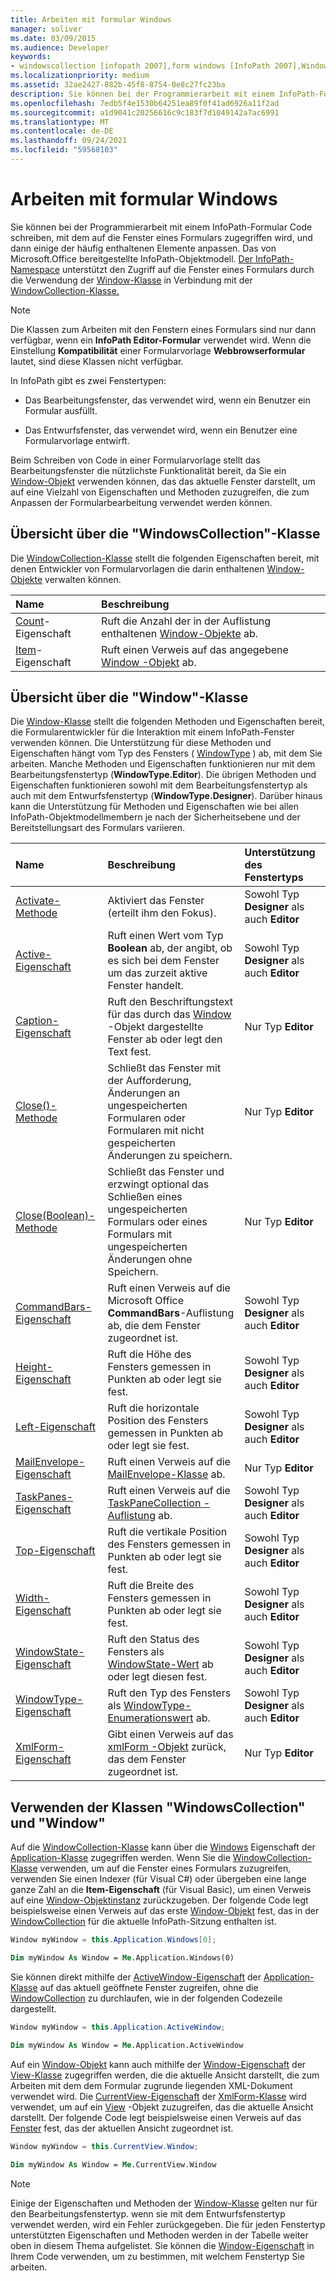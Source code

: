 ```yaml
---
title: Arbeiten mit formular Windows
manager: soliver
ms.date: 03/09/2015
ms.audience: Developer
keywords:
- windowscollection [infopath 2007],form windows [InfoPath 2007],Window class [InfoPath 2007]
ms.localizationpriority: medium
ms.assetid: 32ae2427-882b-45f8-8754-0e8c27fc23ba
description: Sie können bei der Programmierarbeit mit einem InfoPath-Formular Code schreiben, mit dem auf die Fenster eines Formulars zugegriffen wird, und dann einige der häufig enthaltenen Elemente anpassen. Das von Microsoft bereitgestellte InfoPath-Objektmodell. Office. Der InfoPath-Namespace unterstützt den Zugriff auf die Fenster eines Formulars durch die Verwendung der Window-Klasse in Verbindung mit der WindowCollection-Klasse.
ms.openlocfilehash: 7edb5f4e1530b64251ea89f0f41ad6926a11f2ad
ms.sourcegitcommit: a1d9041c20256616c9c183f7d1049142a7ac6991
ms.translationtype: MT
ms.contentlocale: de-DE
ms.lasthandoff: 09/24/2021
ms.locfileid: "59568103"
---
```

# <a name="work-with-form-windows"></a>Arbeiten mit formular Windows

Sie können bei der Programmierarbeit mit einem InfoPath-Formular Code schreiben, mit dem auf die Fenster eines Formulars zugegriffen wird, und dann einige der häufig enthaltenen Elemente anpassen. Das von Microsoft.Office bereitgestellte InfoPath-Objektmodell. [ Der InfoPath-Namespace](https://msdn.microsoft.com/library/Microsoft.Office.InfoPath.aspx) unterstützt den Zugriff auf die Fenster eines Formulars durch die Verwendung der [Window-Klasse](https://msdn.microsoft.com/library/Microsoft.Office.InfoPath.Window.aspx) in Verbindung mit der [WindowCollection-Klasse.](https://msdn.microsoft.com/library/Microsoft.Office.InfoPath.WindowCollection.aspx) 
  
> [!NOTE]
> Die Klassen zum Arbeiten mit den Fenstern eines Formulars sind nur dann verfügbar, wenn ein **InfoPath Editor-Formular** verwendet wird. Wenn die Einstellung **Kompatibilität** einer Formularvorlage **Webbrowserformular** lautet, sind diese Klassen nicht verfügbar. 
  
In InfoPath gibt es zwei Fenstertypen: 
  
- Das Bearbeitungsfenster, das verwendet wird, wenn ein Benutzer ein Formular ausfüllt.
    
- Das Entwurfsfenster, das verwendet wird, wenn ein Benutzer eine Formularvorlage entwirft.
    
Beim Schreiben von Code in einer Formularvorlage stellt das Bearbeitungsfenster die nützlichste Funktionalität bereit, da Sie ein [Window-Objekt](https://msdn.microsoft.com/library/Microsoft.Office.InfoPath.Window.aspx) verwenden können, das das aktuelle Fenster darstellt, um auf eine Vielzahl von Eigenschaften und Methoden zuzugreifen, die zum Anpassen der Formularbearbeitung verwendet werden können. 
  
## <a name="overview-of-the-windowscollection-class"></a>Übersicht über die "WindowsCollection"-Klasse

Die [WindowCollection-Klasse](https://msdn.microsoft.com/library/Microsoft.Office.InfoPath.WindowCollection.aspx) stellt die folgenden Eigenschaften bereit, mit denen Entwickler von Formularvorlagen die darin enthaltenen [Window-Objekte](https://msdn.microsoft.com/library/Microsoft.Office.InfoPath.Window.aspx) verwalten können. 
  
|**Name**|**Beschreibung**|
|:-----|:-----|
|[Count](https://msdn.microsoft.com/library/Microsoft.Office.InfoPath.WindowCollection.Count.aspx)-Eigenschaft  <br/> |Ruft die Anzahl der in der Auflistung enthaltenen [Window-Objekte](https://msdn.microsoft.com/library/Microsoft.Office.InfoPath.Window.aspx) ab.  <br/> |
|[Item](https://msdn.microsoft.com/library/Microsoft.Office.InfoPath.WindowCollection.Item.aspx)-Eigenschaft  <br/> |Ruft einen Verweis auf das angegebene [Window -Objekt](https://msdn.microsoft.com/library/Microsoft.Office.InfoPath.Window.aspx) ab.  <br/> |
   
## <a name="overview-of-the-window-class"></a>Übersicht über die "Window"-Klasse

Die [Window-Klasse](https://msdn.microsoft.com/library/Microsoft.Office.InfoPath.Window.aspx) stellt die folgenden Methoden und Eigenschaften bereit, die Formularentwickler für die Interaktion mit einem InfoPath-Fenster verwenden können. Die Unterstützung für diese Methoden und Eigenschaften hängt vom Typ des Fensters ( [WindowType](https://msdn.microsoft.com/library/Microsoft.Office.InfoPath.WindowType.aspx) ) ab, mit dem Sie arbeiten. Manche Methoden und Eigenschaften funktionieren nur mit dem Bearbeitungsfenstertyp (**WindowType.Editor**). Die übrigen Methoden und Eigenschaften funktionieren sowohl mit dem Bearbeitungsfenstertyp als auch mit dem Entwurfsfenstertyp (**WindowType.Designer**). Darüber hinaus kann die Unterstützung für Methoden und Eigenschaften wie bei allen InfoPath-Objektmodellmembern je nach der Sicherheitsebene und der Bereitstellungsart des Formulars variieren.
  
|**Name**|**Beschreibung**|**Unterstützung des Fenstertyps**|
|:-----|:-----|:-----|
|[Activate-Methode](https://msdn.microsoft.com/library/Microsoft.Office.InfoPath.Window.Activate.aspx)  <br/> |Aktiviert das Fenster (erteilt ihm den Fokus).  <br/> |Sowohl Typ **Designer** als auch **Editor**  <br/> |
|[Active-Eigenschaft](https://msdn.microsoft.com/library/Microsoft.Office.InfoPath.Window.Active.aspx)  <br/> |Ruft einen Wert vom Typ **Boolean** ab, der angibt, ob es sich bei dem Fenster um das zurzeit aktive Fenster handelt.  <br/> |Sowohl Typ **Designer** als auch **Editor**  <br/> |
|[Caption-Eigenschaft](https://msdn.microsoft.com/library/Microsoft.Office.InfoPath.Window.Caption.aspx)  <br/> |Ruft den Beschriftungstext für das durch das [Window](https://msdn.microsoft.com/library/Microsoft.Office.InfoPath.Window.aspx) -Objekt dargestellte Fenster ab oder legt den Text fest.  <br/> |Nur Typ **Editor**  <br/> |
|[Close()-Methode](https://msdn.microsoft.com/library/Microsoft.Office.InfoPath.Window.Close.aspx)  <br/> |Schließt das Fenster mit der Aufforderung, Änderungen an ungespeicherten Formularen oder Formularen mit nicht gespeicherten Änderungen zu speichern.  <br/> |Nur Typ **Editor**  <br/> |
|[Close(Boolean)-Methode](https://msdn.microsoft.com/library/Microsoft.Office.InfoPath.Window.Close.aspx)  <br/> |Schließt das Fenster und erzwingt optional das Schließen eines ungespeicherten Formulars oder eines Formulars mit ungespeicherten Änderungen ohne Speichern.  <br/> |Nur Typ **Editor**  <br/> |
|[CommandBars-Eigenschaft](https://msdn.microsoft.com/library/Microsoft.Office.InfoPath.Window.CommandBars.aspx)  <br/> |Ruft einen Verweis auf die Microsoft Office **CommandBars**-Auflistung ab, die dem Fenster zugeordnet ist.  <br/> |Sowohl Typ **Designer** als auch **Editor**  <br/> |
|[Height-Eigenschaft](https://msdn.microsoft.com/library/Microsoft.Office.InfoPath.Window.Height.aspx)  <br/> |Ruft die Höhe des Fensters gemessen in Punkten ab oder legt sie fest.  <br/> |Sowohl Typ **Designer** als auch **Editor**  <br/> |
|[Left-Eigenschaft](https://msdn.microsoft.com/library/Microsoft.Office.InfoPath.Window.Left.aspx)  <br/> |Ruft die horizontale Position des Fensters gemessen in Punkten ab oder legt sie fest.  <br/> |Sowohl Typ **Designer** als auch **Editor**  <br/> |
|[MailEnvelope-Eigenschaft](https://msdn.microsoft.com/library/Microsoft.Office.InfoPath.Window.MailEnvelope.aspx)  <br/> |Ruft einen Verweis auf die [MailEnvelope-Klasse](https://msdn.microsoft.com/library/Microsoft.Office.InfoPath.MailEnvelope.aspx) ab.  <br/> |Nur Typ **Editor**  <br/> |
|[TaskPanes-Eigenschaft](https://msdn.microsoft.com/library/Microsoft.Office.InfoPath.Window.TaskPanes.aspx)  <br/> |Ruft einen Verweis auf die [TaskPaneCollection -Auflistung](https://msdn.microsoft.com/library/Microsoft.Office.InfoPath.TaskPaneCollection.aspx) ab.  <br/> |Sowohl Typ **Designer** als auch **Editor**  <br/> |
|[Top-Eigenschaft](https://msdn.microsoft.com/library/Microsoft.Office.InfoPath.Window.Top.aspx)  <br/> |Ruft die vertikale Position des Fensters gemessen in Punkten ab oder legt sie fest.  <br/> |Sowohl Typ **Designer** als auch **Editor**  <br/> |
|[Width-Eigenschaft](https://msdn.microsoft.com/library/Microsoft.Office.InfoPath.Window.Width.aspx)  <br/> |Ruft die Breite des Fensters gemessen in Punkten ab oder legt sie fest.  <br/> |Sowohl Typ **Designer** als auch **Editor**  <br/> |
|[WindowState-Eigenschaft](https://msdn.microsoft.com/library/Microsoft.Office.InfoPath.Window.WindowState.aspx)  <br/> |Ruft den Status des Fensters als [WindowState-Wert](https://msdn.microsoft.com/library/Microsoft.Office.InfoPath.WindowState.aspx) ab oder legt diesen fest.  <br/> |Sowohl Typ **Designer** als auch **Editor**  <br/> |
|[WindowType-Eigenschaft](https://msdn.microsoft.com/library/Microsoft.Office.InfoPath.Window.WindowType.aspx)  <br/> |Ruft den Typ des Fensters als [WindowType-Enumerationswert](https://msdn.microsoft.com/library/Microsoft.Office.InfoPath.WindowType.aspx) ab.  <br/> |Sowohl Typ **Designer** als auch **Editor**  <br/> |
|[XmlForm-Eigenschaft](https://msdn.microsoft.com/library/Microsoft.Office.InfoPath.Window.XmlForm.aspx)  <br/> |Gibt einen Verweis auf das [xmlForm -Objekt](https://msdn.microsoft.com/library/Microsoft.Office.InfoPath.XmlForm.aspx) zurück, das dem Fenster zugeordnet ist.  <br/> |Nur Typ **Editor**  <br/> |
   
## <a name="using-the-windowscollection-and-window-classes"></a>Verwenden der Klassen "WindowsCollection" und "Window"

Auf die [WindowCollection-Klasse](https://msdn.microsoft.com/library/Microsoft.Office.InfoPath.WindowCollection.aspx) kann über die [Windows](https://msdn.microsoft.com/library/Microsoft.Office.InfoPath.Application.Windows.aspx) Eigenschaft der [Application-Klasse](https://msdn.microsoft.com/library/Microsoft.Office.InfoPath.Application.aspx) zugegriffen werden. Wenn Sie die [WindowCollection-Klasse](https://msdn.microsoft.com/library/Microsoft.Office.InfoPath.WindowCollection.aspx) verwenden, um auf die Fenster eines Formulars zuzugreifen, verwenden Sie einen Indexer (für Visual C#) oder übergeben eine lange ganze Zahl an die **Item-Eigenschaft** (für Visual Basic), um einen Verweis auf eine [Window-Objektinstanz](https://msdn.microsoft.com/library/Microsoft.Office.InfoPath.Window.aspx) zurückzugeben. Der folgende Code legt beispielsweise einen Verweis auf das erste [Window-Objekt](https://msdn.microsoft.com/library/Microsoft.Office.InfoPath.Window.aspx) fest, das in der [WindowCollection](https://msdn.microsoft.com/library/Microsoft.Office.InfoPath.WindowCollection.aspx) für die aktuelle InfoPath-Sitzung enthalten ist. 
  
```cs
Window myWindow = this.Application.Windows[0];
```

```vb
Dim myWindow As Window = Me.Application.Windows(0)
```

Sie können direkt mithilfe der [ActiveWindow-Eigenschaft](https://msdn.microsoft.com/library/Microsoft.Office.InfoPath.Application.ActiveWindow.aspx) der [Application-Klasse](https://msdn.microsoft.com/library/Microsoft.Office.InfoPath.Application.aspx) auf das aktuell geöffnete Fenster zugreifen, ohne die [WindowCollection](https://msdn.microsoft.com/library/Microsoft.Office.InfoPath.WindowCollection.aspx) zu durchlaufen, wie in der folgenden Codezeile dargestellt. 
  
```cs
Window myWindow = this.Application.ActiveWindow;
```

```vb
Dim myWindow As Window = Me.Application.ActiveWindow
```

Auf ein [Window-Objekt](https://msdn.microsoft.com/library/Microsoft.Office.InfoPath.Window.aspx) kann auch mithilfe der [Window-Eigenschaft](https://msdn.microsoft.com/library/Microsoft.Office.InfoPath.View.Window.aspx) der [View-Klasse](https://msdn.microsoft.com/library/Microsoft.Office.InfoPath.View.aspx) zugegriffen werden, die die aktuelle Ansicht darstellt, die zum Arbeiten mit dem dem Formular zugrunde liegenden XML-Dokument verwendet wird. Die [CurrentView-Eigenschaft](https://msdn.microsoft.com/library/Microsoft.Office.InfoPath.XmlForm.CurrentView.aspx) der [XmlForm-Klasse](https://msdn.microsoft.com/library/Microsoft.Office.InfoPath.XmlForm.aspx) wird verwendet, um auf ein [View](https://msdn.microsoft.com/library/Microsoft.Office.InfoPath.View.aspx) -Objekt zuzugreifen, das die aktuelle Ansicht darstellt. Der folgende Code legt beispielsweise einen Verweis auf das [Fenster](https://msdn.microsoft.com/library/Microsoft.Office.InfoPath.Window.aspx) fest, das der aktuellen Ansicht zugeordnet ist. 
  
```cs
Window myWindow = this.CurrentView.Window;
```

```vb
Dim myWindow As Window = Me.CurrentView.Window
```

> [!NOTE]
> Einige der Eigenschaften und Methoden der [Window-Klasse](https://msdn.microsoft.com/library/Microsoft.Office.InfoPath.Window.aspx) gelten nur für den Bearbeitungsfenstertyp. wenn sie mit dem Entwurfsfenstertyp verwendet werden, wird ein Fehler zurückgegeben. Die für jeden Fenstertyp unterstützten Eigenschaften und Methoden werden in der Tabelle weiter oben in diesem Thema aufgelistet. Sie können die [Window-Eigenschaft](https://msdn.microsoft.com/library/Microsoft.Office.InfoPath.Window.aspx) in Ihrem Code verwenden, um zu bestimmen, mit welchem Fenstertyp Sie arbeiten. 
  

